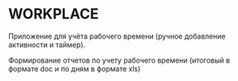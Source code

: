 # WORKPLACE
Приложение для учёта рабочего времени (ручное добавление активности и таймер).

Формирование отчетов по учету рабочего времени (итоговый в формате doc и по дням в формате xls)
